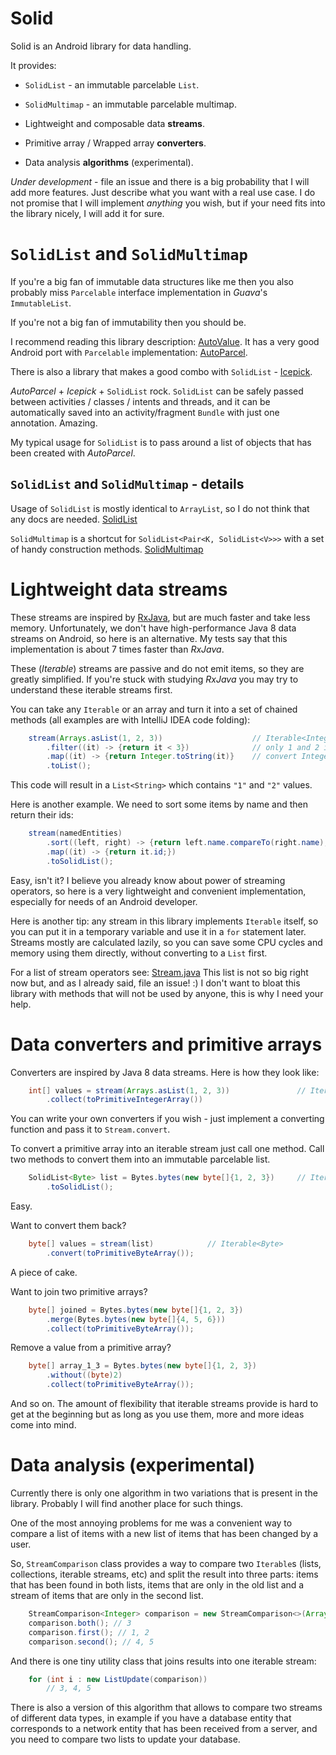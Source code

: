 Solid
=====

Solid is an Android library for data handling.

It provides:

* `SolidList` - an immutable parcelable `List`.

* `SolidMultimap` - an immutable parcelable multimap.

* Lightweight and composable data **streams**.

* Primitive array / Wrapped array **converters**.

* Data analysis **algorithms** (experimental).

*Under development* - file an issue and there is a big probability that I will add more features.
Just describe what you want with a real use case. I do not promise that I will implement
*anything* you wish, but if your need fits into the library nicely, I will add it for sure.

# `SolidList` and `SolidMultimap`

If you're a big fan of immutable data structures like me then you also probably miss `Parcelable` interface
implementation in *Guava*'s `ImmutableList`.

If you're not a big fan of immutability then you should be.

I recommend reading this library description: [AutoValue](https://github.com/google/auto/tree/master/value).
It has a very good Android port with `Parcelable` implementation: [AutoParcel](https://github.com/frankiesardo/auto-parcel).

There is also a library that makes a good combo with `SolidList` - [Icepick](https://github.com/frankiesardo/icepick).

*AutoParcel* + *Icepick* + `SolidList` rock. `SolidList` can be safely passed between activities / classes / intents
and threads, and it can be automatically saved into an activity/fragment `Bundle` with just one annotation. Amazing.

My typical usage for `SolidList` is to pass around a list of objects that has been created with *AutoParcel*.

## `SolidList` and `SolidMultimap` - details

Usage of `SolidList` is mostly identical to `ArrayList`, so I do not think that any docs are needed.
[SolidList](https://github.com/konmik/solid/blob/master/solid/src/main/java/solid/collections/SolidList.java)

`SolidMultimap` is a shortcut for `SolidList<Pair<K, SolidList<V>>>` with a set of handy construction methods.
[SolidMultimap](https://github.com/konmik/solid/blob/master/solid/src/main/java/solid/collections/SolidMultimap.java)

# Lightweight data streams

These streams are inspired by [RxJava](https://github.com/ReactiveX/RxJava), but
are much faster and take less memory. Unfortunately, we don't have high-performance Java 8 data streams on Android,
so here is an alternative. My tests say that this implementation is about 7 times faster than *RxJava*.

These (*Iterable*) streams are passive and do not emit items, so they are greatly simplified.
If you're stuck with studying *RxJava* you may try to understand these iterable streams first.

You can take any `Iterable` or an array and turn it into a set of chained methods
(all examples are with IntelliJ IDEA code folding):

``` java
    stream(Arrays.asList(1, 2, 3))                    // Iterable<Integer>
        .filter((it) -> {return it < 3})              // only 1 and 2 items are not filtered
        .map((it) -> {return Integer.toString(it)}    // convert Integer values to String values
        .toList();
```

This code will result in a `List<String>` which contains `"1"` and `"2"` values.

Here is another example. We need to sort some items by name and then return their ids:

``` java
    stream(namedEntities)
        .sort((left, right) -> {return left.name.compareTo(right.name);})
        .map((it) -> {return it.id;})
        .toSolidList();
```

Easy, isn't it? I believe you already know about power of streaming operators,
so here is a very lightweight and convenient implementation, especially for needs of an Android developer.

Here is another tip: any stream in this library implements `Iterable` itself, so you can put it in a temporary variable and
use it in a `for` statement later. Streams mostly are calculated lazily, so you can save some CPU cycles and memory
using them directly, without converting to a `List` first.

For a list of stream operators see: [Stream.java](https://github.com/konmik/solid/blob/master/solid/src/main/java/solid/stream/Stream.java)
This list is not so big right now but, and as I already said, file an issue! :) I don't want to bloat this library with methods
that will not be used by anyone, this is why I need your help.

# Data converters and primitive arrays

Converters are inspired by Java 8 data streams. Here is how they look like:

``` java
    int[] values = stream(Arrays.asList(1, 2, 3))               // Iterable<Integer> at this point
        .collect(toPrimitiveIntegerArray())
```

You can write your own converters if you wish - just implement a converting function and pass it to `Stream.convert`.

To convert a primitive array into an iterable stream just call one method.
Call two methods to convert them into an immutable parcelable list.

``` java
    SolidList<Byte> list = Bytes.bytes(new byte[]{1, 2, 3})     // Iterable<Byte>
        .toSolidList();
```

Easy.

Want to convert them back?

``` java
    byte[] values = stream(list)            // Iterable<Byte>
        .convert(toPrimitiveByteArray());
```

A piece of cake.

Want to join two primitive arrays?

``` java
    byte[] joined = Bytes.bytes(new byte[]{1, 2, 3})
        .merge(Bytes.bytes(new byte[]{4, 5, 6}))
        .collect(toPrimitiveByteArray());
```

Remove a value from a primitive array?

``` java
    byte[] array_1_3 = Bytes.bytes(new byte[]{1, 2, 3})
        .without((byte)2)
        .collect(toPrimitiveByteArray());
```

And so on. The amount of flexibility that iterable streams provide is hard to get at the
beginning but as long as you use them, more and more ideas come into mind.

# Data analysis (experimental)

Currently there is only one algorithm in two variations that is present in the library.
Probably I will find another place for such things.

One of the most annoying problems for me was a convenient way to compare a list of items
with a new list of items that has been changed by a user.

So, `StreamComparison` class provides a way to compare two `Iterable`s (lists, collections, iterable streams, etc)
and split the result into three parts: items that has been found in both lists, items that are only in the old list
and a stream of items that are only in the second list.

``` java
    StreamComparison<Integer> comparison = new StreamComparison<>(Arrays.asList(1, 2, 3), Arrays.asList(3, 4, 5));
    comparison.both(); // 3
    comparison.first(); // 1, 2
    comparison.second(); // 4, 5
```

And there is one tiny utility class that joins results into one iterable stream:

``` java
    for (int i : new ListUpdate(comparison))
        // 3, 4, 5
```

There is also a version of this algorithm that allows to compare two streams of different data types,
in example if you have a database entity that corresponds to a network entity that has been received from a server,
and you need to compare two lists to update your database.

